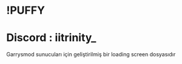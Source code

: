 # !PUFFY 
# Discord : iitrinity_

Garrysmod sunucuları için geliştirilmiş bir loading screen dosyasıdır 
